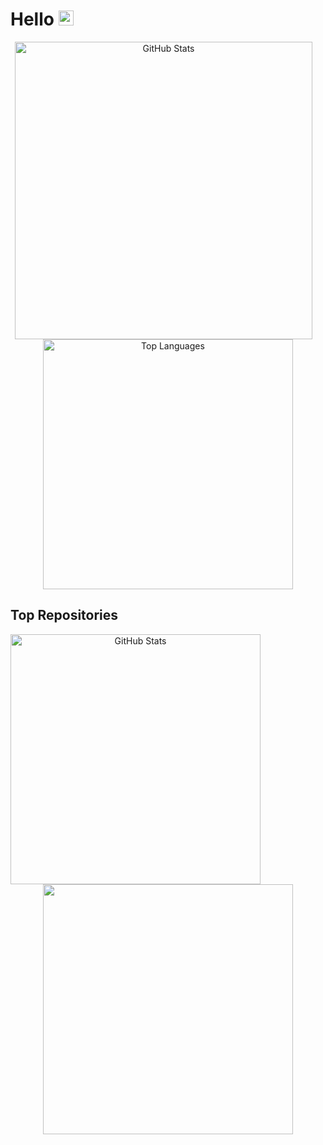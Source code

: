 # Hello <img src="https://github.com/user-attachments/assets/c96541c9-cfc6-48d9-9ab7-c71065b465a2" width="24">


<div align="center">
  <a>
    <img align="top" width="476" src="https://github-readme-stats-git-masterorgs-github-readme-stats-team.vercel.app/api?username=rayleeigh&theme=dark&show_icons=true&hide_border=true&layout=compact&include_orgs=true" alt="GitHub Stats" />
  </a>
  <span style="display:inline-block; width: 10px;"></span>
  <a>
    <img align="top" width="400" src="https://github-readme-stats-git-masterorgs-github-readme-stats-team.vercel.app/api/top-langs/?username=rayleeigh&include_orgs=true&theme=dark&show_icons=true&hide_border=true&layout=compact" alt="Top Languages" />
  </a>
</div>

## Top Repositories

<div align="center">
  <a>
    <img align="top" width="400" src="https://github-readme-stats.vercel.app/api/pin/?username=rayleeigh&repo=Kuzen&theme=dark&hide_border=true" alt="GitHub Stats" />
  </a>
  <span style="display:inline-block; width: 100px;"></span>
  <a>
    <img align="top" width="400" src="https://github-readme-stats.vercel.app/api/pin/?username=rayleeigh&repo=Kuzen&theme=dark&hide_border=true" />
  </a>
</div>




